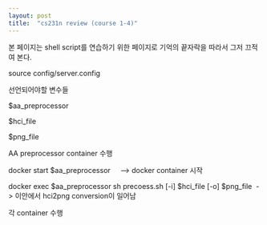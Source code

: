 ```yaml
---
layout: post
title:  "cs231n review (course 1-4)"
---
```


본 페이지는 shell script를 연습하기 위한 페이지로 기억의 끝자락을 따라서 그저 끄적여 본다.


source config/server.config

선언되어야할 변수들 

$aa_preprocessor

$hci_file

$png_file

AA preprocessor container 수행

docker start $aa_preprocessor      --> docker container 시작

docker exec $aa_preprocessor sh precoess.sh [-i] $hci_file [-o] $png_file
  -> 이안에서 hci2png conversion이 일어남



각 container 수행






